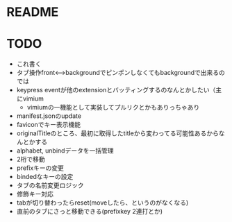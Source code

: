 # README

# TODO
* これ書く
* タブ操作front<-->backgroundでピンポンしなくてもbackgroundで出来るのでは
* keypress eventが他のextensionとバッティングするのなんとかしたい（主にvimium
    * vimiumの一機能として実装してプルリクとかもありっちゃあり
* manifest.jsonのupdate
* faviconでキー表示機能
* originalTitleのところ、最初に取得したtitleから変わってる可能性あるからなんとかする
* alphabet, unbindデータを一括管理
* 2桁で移動
* prefixキーの変更
* bindedなキーの設定
* タブの名前変更ロジック
* 修飾キー対応
* tabが切り替わったらreset(moveしたら、というのがなくなる)
* 直前のタブにさっと移動できる(prefixkey 2連打とか)

